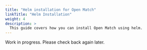 ```yaml
---
title: "Helm installation for Open Match"
linkTitle: "Helm Installation"
weight: 4
description: >
  This guide covers how you can install Open Match using helm.
---
```


Work in progress. Please check back again later.
